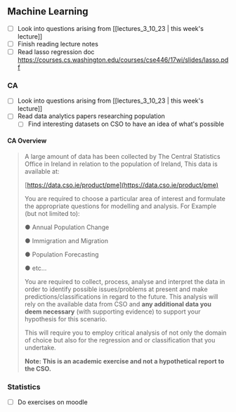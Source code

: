 ## Machine Learning
- [ ] Look into questions arising from [[lectures_3_10_23 | this week's lecture]]
- [ ] Finish reading lecture notes
- [ ] Read lasso regression doc https://courses.cs.washington.edu/courses/cse446/17wi/slides/lasso.pdf

### CA
- [ ] Look into questions arising from [[lectures_3_10_23 | this week's lecture]]
- [ ] Read data analytics papers researching population
	- [ ] Find interesting datasets on CSO to have an idea of what's possible

#### CA Overview 
> A large amount of data has been collected by The Central Statistics Office in Ireland in relation to the population of Ireland, This data is available at:[](https://data.gov.ie/organization/dublin-city-council?tags=Transport+and+Infrastructure)
> 
> [https://data.cso.ie/product/pme](https://data.cso.ie/product/pme)
> 
> You are required to choose a particular area of interest and formulate the appropriate questions for modelling and analysis. For Example (but not limited to):
> 
> ● Annual Population Change
> 
> ● Immigration and Migration
> 
> ● Population Forecasting
> 
> ● etc…
> 
> You are required to collect, process, analyse and interpret the data in order to identify possible issues/problems at present and make predictions/classifications in regard to the future. This analysis will rely on the available data from CSO and **any additional data you deem necessary** (with supporting evidence) to support your hypothesis for this scenario.
> 
> This will require you to employ critical analysis of not only the domain of choice but also for the regression and or classification that you undertake.
> 
> **Note: This is an academic exercise and not a hypothetical report to the CSO.**


### Statistics
- [ ] Do exercises on moodle